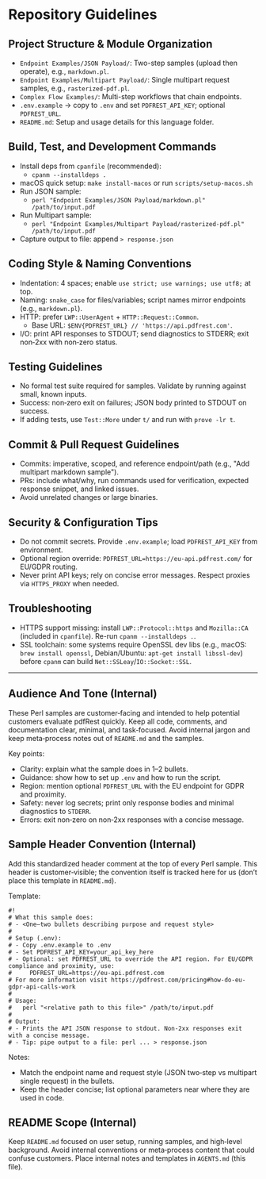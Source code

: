 # Repository Guidelines

## Project Structure & Module Organization
- `Endpoint Examples/JSON Payload/`: Two-step samples (upload then operate), e.g., `markdown.pl`.
- `Endpoint Examples/Multipart Payload/`: Single multipart request samples, e.g., `rasterized-pdf.pl`.
- `Complex Flow Examples/`: Multi-step workflows that chain endpoints.
- `.env.example` → copy to `.env` and set `PDFREST_API_KEY`; optional `PDFREST_URL`.
- `README.md`: Setup and usage details for this language folder.

## Build, Test, and Development Commands
- Install deps from `cpanfile` (recommended):
  - `cpanm --installdeps .`
- macOS quick setup: `make install-macos` or run `scripts/setup-macos.sh`
- Run JSON sample:
  - `perl "Endpoint Examples/JSON Payload/markdown.pl" /path/to/input.pdf`
- Run Multipart sample:
  - `perl "Endpoint Examples/Multipart Payload/rasterized-pdf.pl" /path/to/input.pdf`
- Capture output to file: append `> response.json`


## Coding Style & Naming Conventions
- Indentation: 4 spaces; enable `use strict; use warnings; use utf8;` at top.
- Naming: `snake_case` for files/variables; script names mirror endpoints (e.g., `markdown.pl`).
- HTTP: prefer `LWP::UserAgent` + `HTTP::Request::Common`.
  - Base URL: `$ENV{PDFREST_URL} // 'https://api.pdfrest.com'`.
- I/O: print API responses to STDOUT; send diagnostics to STDERR; exit non‑2xx with non‑zero status.

## Testing Guidelines
- No formal test suite required for samples. Validate by running against small, known inputs.
- Success: non‑zero exit on failures; JSON body printed to STDOUT on success.
- If adding tests, use `Test::More` under `t/` and run with `prove -lr t`.

## Commit & Pull Request Guidelines
- Commits: imperative, scoped, and reference endpoint/path (e.g., "Add multipart markdown sample").
- PRs: include what/why, run commands used for verification, expected response snippet, and linked issues.
- Avoid unrelated changes or large binaries.

## Security & Configuration Tips
- Do not commit secrets. Provide `.env.example`; load `PDFREST_API_KEY` from environment.
- Optional region override: `PDFREST_URL=https://eu-api.pdfrest.com/` for EU/GDPR routing.
- Never print API keys; rely on concise error messages. Respect proxies via `HTTPS_PROXY` when needed.

## Troubleshooting
- HTTPS support missing: install `LWP::Protocol::https` and `Mozilla::CA` (included in `cpanfile`). Re-run `cpanm --installdeps .`.
- SSL toolchain: some systems require OpenSSL dev libs (e.g., macOS: `brew install openssl`, Debian/Ubuntu: `apt-get install libssl-dev`) before `cpanm` can build `Net::SSLeay`/`IO::Socket::SSL`.

---

## Audience And Tone (Internal)

These Perl samples are customer‑facing and intended to help potential customers evaluate pdfRest quickly. Keep all code, comments, and documentation clear, minimal, and task‑focused. Avoid internal jargon and keep meta‑process notes out of `README.md` and the samples.

Key points:
- Clarity: explain what the sample does in 1–2 bullets.
- Guidance: show how to set up `.env` and how to run the script.
- Region: mention optional `PDFREST_URL` with the EU endpoint for GDPR and proximity.
- Safety: never log secrets; print only response bodies and minimal diagnostics to `STDERR`.
- Errors: exit non‑zero on non‑2xx responses with a concise message.

## Sample Header Convention (Internal)

Add this standardized header comment at the top of every Perl sample. This header is customer‑visible; the convention itself is tracked here for us (don’t place this template in `README.md`).

Template:

```
#!
# What this sample does:
# - <One–two bullets describing purpose and request style>
#
# Setup (.env):
# - Copy .env.example to .env
# - Set PDFREST_API_KEY=your_api_key_here
# - Optional: set PDFREST_URL to override the API region. For EU/GDPR compliance and proximity, use:
#     PDFREST_URL=https://eu-api.pdfrest.com
# For more information visit https://pdfrest.com/pricing#how-do-eu-gdpr-api-calls-work
#
# Usage:
#   perl "<relative path to this file>" /path/to/input.pdf
#
# Output:
# - Prints the API JSON response to stdout. Non-2xx responses exit with a concise message.
# - Tip: pipe output to a file: perl ... > response.json
```

Notes:
- Match the endpoint name and request style (JSON two‑step vs multipart single request) in the bullets.
- Keep the header concise; list optional parameters near where they are used in code.

## README Scope (Internal)

Keep `README.md` focused on user setup, running samples, and high‑level background. Avoid internal conventions or meta‑process content that could confuse customers. Place internal notes and templates in `AGENTS.md` (this file).
